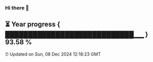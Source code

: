 ### Hi there 👋
⏳ Year progress { ████████████████████████████▁▁ } 93.58 %
---
⏰ Updated on Sun, 08 Dec 2024 12:18:23 GMT

